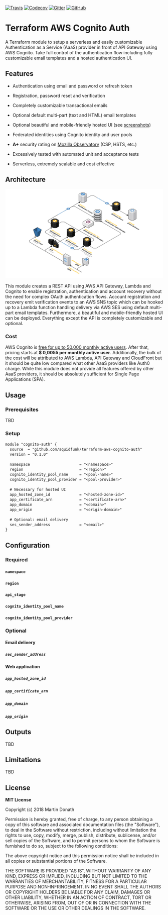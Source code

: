 [![Travis][travis-image]][travis-link]
[![Codecov][codecov-image]][codecov-link]
[![Gitter][gitter-image]][gitter-link]
[![GitHub][github-image]][github-link]

  [travis-image]: https://travis-ci.org/squidfunk/terraform-aws-cognito-auth.svg?branch=master
  [travis-link]: https://travis-ci.org/squidfunk/terraform-aws-cognito-auth
  [codecov-image]: https://img.shields.io/codecov/c/github/squidfunk/terraform-aws-cognito-auth/master.svg
  [codecov-link]: https://codecov.io/gh/squidfunk/terraform-aws-cognito-auth
  [gitter-image]: https://badges.gitter.im/squidfunk/terraform-aws-cognito-auth.svg
  [gitter-link]: https://gitter.im/squidfunk/terraform-aws-cognito-auth
  [github-image]: https://img.shields.io/github/release/squidfunk/terraform-aws-cognito-auth.svg
  [github-link]: https://github.com/squidfunk/terraform-aws-cognito-auth/releases

# Terraform AWS Cognito Auth

A Terraform module to setup a serverless and easily customizable Authentication
as a Service (AaaS) provider in front of API Gateway using AWS Cognito. Take
full control of the authentication flow including fully customizable email
templates and a hosted authentication UI.

## Features

* Authentication using email and password or refresh token
* Registration, password reset and verification
* Completely customizable transactional emails
* Optional default multi-part (text and HTML) email templates
* Optional beautiful and mobile-friendly hosted UI (see [screenshots][1])
* Federated identities using Cognito identity and user pools
* __A+__ security rating on [Mozilla Observatory][1] (CSP, HSTS, etc.)
* Excessively tested with automated unit and acceptance tests
* Serverless, extremely scalable and cost effective

  [1]: https://observatory.mozilla.org/
  [2]: #screenshots


## Architecture

![Architecture][3]

  [3]: assets/architecture.png

This module creates a REST API using AWS API Gateway, Lambda and Cognito to
enable registration, authentication and account recovery without the need for
complex OAuth authentication flows. Account registration and recovery emit
verification events to an AWS SNS topic which can be hooked up to a Lambda
function handling delivery via AWS SES using default multi-part email templates.
Furthermore, a beautiful and mobile-friendly hosted UI can be deployed.
Everything except the API is completely customizable and optional.

### Cost

AWS Cognito is [free for up to 50.000 monthly active users][4]. After that,
pricing starts at __$ 0,0055 per monthly active user__. Additionally, the bulk
of the cost will be attributed to AWS Lambda, API Gateway and CloudFront but
it should be quite low compared what other AaaS providers like Auth0 charge.
While this module does not provide all features offered by other AaaS providers,
it should be absolutely sufficient for Single Page Applications (SPA).

  [4]: https://aws.amazon.com/de/cognito/pricing/

## Usage

### Prerequisites

TBD

### Setup

``` hcl
module "cognito-auth" {
  source  = "github.com/squidfunk/terraform-aws-cognito-auth"
  version = "0.1.0"

  namespace                      = "<namespace>"
  region                         = "<region>"
  cognito_identity_pool_name     = "<pool-name>"
  cognito_identity_pool_provider = "<pool-provider>"

  # Necessary for hosted UI
  app_hosted_zone_id             = "<hosted-zone-id>"
  app_certificate_arn            = "<certificate-arn>"
  app_domain                     = "<domain>"
  app_origin                     = "<origin-domain>"

  # Optional: email delivery
  ses_sender_address             = "<email>"
}
```

## Configuration

### Required

#### `namespace`
#### `region`
#### `api_stage`
#### `cognito_identity_pool_name`
#### `cognito_identity_pool_provider`

### Optional

#### Email delivery

##### `ses_sender_address`

#### Web application

##### `app_hosted_zone_id`
##### `app_certificate_arn`
##### `app_domain`
##### `app_origin`

## Outputs

TBD

## Limitations

TBD

## License

**MIT License**

Copyright (c) 2018 Martin Donath

Permission is hereby granted, free of charge, to any person obtaining a copy
of this software and associated documentation files (the "Software"), to
deal in the Software without restriction, including without limitation the
rights to use, copy, modify, merge, publish, distribute, sublicense, and/or
sell copies of the Software, and to permit persons to whom the Software is
furnished to do so, subject to the following conditions:

The above copyright notice and this permission notice shall be included in
all copies or substantial portions of the Software.

THE SOFTWARE IS PROVIDED "AS IS", WITHOUT WARRANTY OF ANY KIND, EXPRESS OR
IMPLIED, INCLUDING BUT NOT LIMITED TO THE WARRANTIES OF MERCHANTABILITY,
FITNESS FOR A PARTICULAR PURPOSE AND NON-INFRINGEMENT. IN NO EVENT SHALL THE
AUTHORS OR COPYRIGHT HOLDERS BE LIABLE FOR ANY CLAIM, DAMAGES OR OTHER
LIABILITY, WHETHER IN AN ACTION OF CONTRACT, TORT OR OTHERWISE, ARISING
FROM, OUT OF OR IN CONNECTION WITH THE SOFTWARE OR THE USE OR OTHER DEALINGS
IN THE SOFTWARE.
